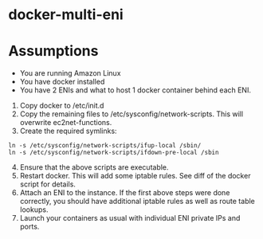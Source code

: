 # docker-multi-eni

# Assumptions
- You are running Amazon Linux
- You have docker installed
- You have 2 ENIs and what to host 1 docker container behind each ENI.

1. Copy docker to /etc/init.d
2. Copy the remaining files to /etc/sysconfig/network-scripts. This will overwrite ec2net-functions.
3. Create the required symlinks:
```    
ln -s /etc/sysconfig/network-scripts/ifup-local /sbin/
ln -s /etc/sysconfig/network-scripts/ifdown-pre-local /sbin
```
4. Ensure that the above scripts are executable.
5. Restart docker. This will add some iptable rules. See diff of the docker script for details.
6. Attach an ENI to the instance. If the first above steps were done correctly, you should have additional iptable rules as well as route table lookups.
7. Launch your containers as usual with individual ENI private IPs and ports.
